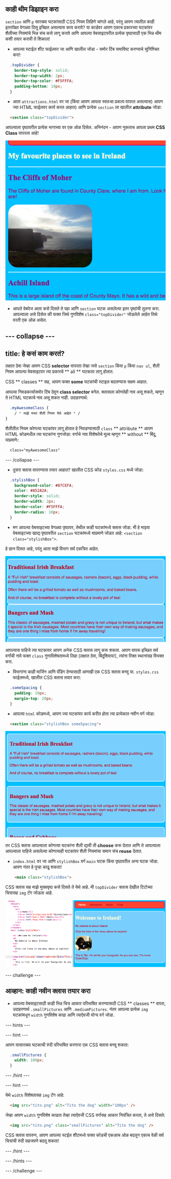## काही थीम डिझाइन करा

`section` आणि `p` सारख्या घटकांसाठी CSS नियम लिहिणे चांगले आहे, परंतु आपण त्यातील काही इतरांपेक्षा वेगळ्या दिसू इच्छित असल्यास काय करावे? या कार्डवर आपण एकाच प्रकारच्या घटकांवर शैलीच्या नियमांचे भिन्न संच कसे लागू करावे आणि आपल्या वेबसाइटवरील प्रत्येक पृष्ठासाठी एक भिन्न थीम कशी तयार करावी ते शिकाल!

+ आपल्या स्टाईल शीट फाईलवर जा आणि खालील जोडा - समोर टिंब समाविष्ट करण्याचे सुनिश्चित करा!

```css
  .topDivider {
    border-top-style: solid;
    border-top-width: 2px;
    border-top-color: #F5FFFA;
    padding-bottom: 10px;
  }
```

+ आता `attractions.html` वर जा (किंवा आपण आपला स्वतःचा प्रकल्प वापरत असल्यास) आपण ज्या HTML फाईलवर कार्य करत आहात) आणि प्रत्येक `section` ला खालील **attribute** जोडा:

```html
  <section class="topDivider">
```

आपल्याला पृष्ठावरील प्रत्येक भागाच्या वर एक ओळ दिसेल. अभिनंदन - आपण नुकताच आपला प्रथम **CSS Class** वापरला आहे!

![विभागांमधील रेषांसह पृष्ठ](images/sectionsWithTopBorder.png)

+ आपले वेबपेज आता कसे दिसते ते पहा आणि `section` घटक असलेल्या इतर पृष्ठांची तुलना करा. आपल्याला असे दिसेल की फक्त जिथे गुणविशेष `class="topDivider"` जोडलेले आहेत तिथे वरती एक ओळ असेल.

## \--- collapse \---

## title: हे कसं काम करतं?

लक्षात ठेवा जेव्हा आपण CSS **selector** वापरता तेव्हा जसे `section` किंवा `p` किंवा `nav ul`, शैली नियम आपल्या वेबसाइटवर त्या प्रकारचे ** all ** घटकला लागू होतात.

CSS ** classes ** सह, आपण फक्त **some** घटकांची स्टाइल बदलण्यास सक्षम आहात.

आपल्या निवडकर्त्यासमोर टिंब ठेवून **class selector** बनेल. क्लासला कोणतेही नाव असू शकते, म्हणून ते HTML घटकाचे नाव असू शकत नाही. उदाहरणार्थ:

```css
  .myAwesomeClass {
    / * माझे मस्त शैली नियम येथे आहेत * /
}
```

शैलीतील नियम कोणत्या घटकांवर लागू होतात हे निवडण्यासाठी `class` ** attribute ** आपण HTML कोडमधील त्या घटकांना गुणजोडा: वर्गाचे नाव विशेषतेचे मूल्य म्हणून ** without ** बिंदू, याप्रमाणेः:

```html
  class="myAwesomeClass"
```

\--- /collapse \---

+ दुसरा क्लास वापरण्यास तयार आहात? खालील CSS कोड `styles.css` मध्ये जोडा:

```css
  .stylishBox {
    background-color: #87CEFA;
    color: #A52A2A;
    border-style: solid;
    border-width: 2px;
    border-color: #F5FFFA;
    border-radius: 10px;
  }
```

+ मग आपल्या वेबसाइटच्या वेगळ्या पृष्ठावर, तेथील काही घटकांमध्ये क्लास जोडा. मी हे माझ्या वेबसाइटच्या खाद्य पृष्ठावरील `section` घटकांमध्ये याप्रमाणे जोडत आहे: `<section class="stylishBox">`.

हे छान दिसत आहे, परंतु आता माझे विभाग सर्व एकत्रित आहेत.

![छान दिसणारे विभाग एकत्रित केलेलं](images/squashedSections.png)

आपल्यास पाहिजे त्या घटकावर आपण अनेक CSS क्लास लागू करू शकता. आपण वापरू इच्छित सर्व वर्गांची नावे फक्त `class` गुणाविशेषतामध्ये लिहा (लक्षात ठेवा, बिंदूशिवाय!), त्यांना रिक्त स्थानांसह विभक्त करा.

+ विभागांना काही मार्जिन आणि पॅडिंग देण्यासाठी आणखी एक CSS क्लास बनवू या. `styles.css` फाईलमध्ये, खालील CSS क्लास तयार करा:

```css
  .someSpacing {
    padding: 10px;
    margin-top: 20px;
  }
```

+ आपल्या `html` कोडमध्ये, आपण ज्या घटकांवर कार्य करीत होता त्या प्रत्येकात नवीन वर्ग जोडा:

```html
  <section class="stylishBox someSpacing">
```

![मार्जिन आणि पॅडिंगसह विभाग जोडले](images/sectionsWithSpacing.png)

तर CSS क्लास आपल्याला कोणत्या घटकांना शैली द्यावी ती **choose** करू देतात आणि ते आपल्याला आपल्याला पाहिजे असलेल्या कोणत्याही घटकांवर शैली नियमांचा समान संच **reuse** देतात.

+ `index.html` वर जा आणि `stylishBox` वर्ग `main` घटक किंवा पृष्ठावरील अन्य घटक जोडा. आपण नंतर हे पुन्हा काढू शकता!

```html
    <main class="stylishBox">   
```

CSS क्लास सह माझे मुख्यपृष्ठ कसे दिसते ते येथे आहे. मी `topDivider` क्लास देखील टिटोच्या चित्रासह `img` टॅग जोडला आहे.

![मुख्यपृष्ठावर CSS क्लास वापरले जात आहेत](images/homePageWithClasses.png)

\--- challenge \---

## आव्हान: काही नवीन क्लास तयार करा

+ आपल्या वेबसाइटसाठी काही भिन्न चित्र आकार परिभाषित करण्यासाठी CSS ** classes ** वापरा, उदाहरणार्थ `.smallPictures` आणि `.mediumPictures`. नंतर आपल्या प्रत्येक `img` घटकांमधून `width` गुणविशेष काढा आणि त्याऐवजी योग्य वर्ग जोडा.

\--- hints \---

\--- hint \---

आपण यासारख्या घटकाची रुंदी परिभाषित करणारा एक CSS क्लास बनवू शकता:

```css
  .smallPictures {
    width: 100px;
  }
```

\--- /hint \---

\--- hint \---

येथे `width` विशेषतासह `img` टॅग आहे:

```html
  <img src="tito.png" alt="Tito the dog" width="100px" />       
```

जेव्हा आपण `width` गुणविशेष काढता तेव्हा त्याऐवजी CSS वर्गासह आकार नियंत्रित करता, ते असे दिसते:

```html
  <img src="tito.png" class="smallPictures" alt="Tito the dog" />       
```

CSS क्लास वापरुन, आपण आपल्या स्टईल शीटमध्ये फक्त कोडची एकआच ओळ बदलून एकाच वेळी सर्व चित्रांची रुंदी सहजपणे बदलू शकता!

\--- /hint \---

\--- /hints \---

\--- /challenge \---
